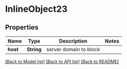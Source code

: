 # InlineObject23

## Properties
Name | Type | Description | Notes
------------ | ------------- | ------------- | -------------
**host** | **String** | server domain to block | 

[[Back to Model list]](../README.md#documentation-for-models) [[Back to API list]](../README.md#documentation-for-api-endpoints) [[Back to README]](../README.md)



